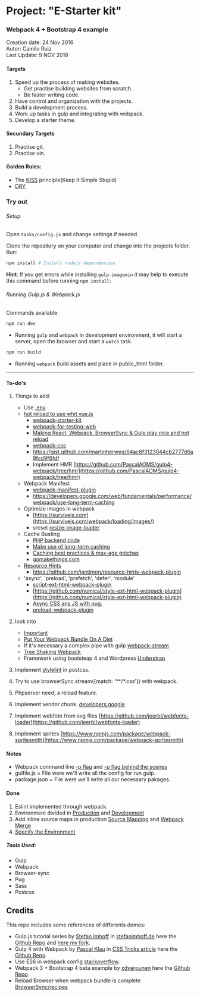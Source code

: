 # Project: "E-Starter kit"
### Webpack 4 + Bootstrap 4 example

Creation date: 24 Nov 2016  
Autor: Camilo Ruiz  
Last Update: 9 NOV 2018

#### Targets
1. Speed up the process of making websites.
 	* Get practise building websites from scratch.
 	* Be faster writing code.
2. Have control and organization with the projects.
3. Build a development process.
4. Work up tasks in gulp and integrating with webpack.
5. Develop a starter theme.

#### Secundary Targets
1. Practise git.
2. Practise vin.

#### Golden Rules:

- The [KISS](https://en.wikipedia.org/wiki/KISS_principle) principle(Keep It Simple Stupid)
- [DRY](https://en.wikipedia.org/wiki/Don%27t_repeat_yourself)

### Try out

###### Setup

Open `tasks/config.js` and change settings if needed.

Clone the repository on your computer and change into the projects folder.
Run:
```powershell
npm install # Install nodejs dependencies
```
**Hint**: If you get errors while installing `gulp-imagemin` it may help to execute this command before running `npm install`:

###### Running Gulp.js & Webpack.js
Commands available:
```powershell
npm run dev
```
- Running `gulp` and  `webpack` in development environment, it will start a server, open the browser and start a `watch` task.

```powershell
npm run build
```
- Running `webpack` build assets and place in public_html folder.
___

#### To-do's
1. Things to add:
	- Use [.env](https://github.com/mrsteele/dotenv-webpack)
	- [hot reload to use whit vue.js](https://stackoverflow.com/questions/24581873/what-exactly-is-hot-module-replacement-in-webpack)
		- [webpack-starter-kit](https://github.com/ADCI/webpack-starter-kit)
		- [webpack-for-testing-web](https://manavsehgal.com/browsersync-and-webpack-for-testing-web-apps-across-multiple-devices-64e7f7fa62f2)
		- [Making React, Webpack, BrowserSync & Gulp play nice and hot reload](https://words.mxbry.com/making-react-webpack-browsersync-gulp-play-nice-and-hot-reload-b2c1e01522e3)
		- [webpack-css](https://github.com/MattHsiung/webpack-css)
		- https://gist.github.com/martinherweg/64ac8f3123044cb2777d6a9fcd9f6fdf
		- Implement HMR [https://github.com/PascalAOMS/gulp4-webpack/tree/hmr](https://github.com/PascalAOMS/gulp4-webpack/tree/hmr)
	- Webpack Manifest
		- [webpack-manifest-plugin](https://www.npmjs.com/package/webpack-manifest-plugin)
		- https://developers.google.com/web/fundamentals/performance/webpack/use-long-term-caching
	- Optimize images in webpack
		- [https://survivejs.com](https://survivejs.com/webpack/loading/images/)
		- srcset [resize-image-loader](https://www.npmjs.com/package/resize-image-loader)
	- Cache Busting
		- [PHP backend code](https://www.alainschlesser.com/bust-cache-content-hash/)
		- [Make use of long-term caching](https://developers.google.com/web/fundamentals/performance/webpack/use-long-term-caching)
		- [Caching best practices & max-age gotchas](https://jakearchibald.com/2016/caching-best-practices/)
		- [gomakethings.com](https://gomakethings.com/automating-css-and-js-cache-busting-with-gulp-and-wordpress/)
	- [Resource Hints](https://www.w3.org/TR/resource-hints/)
		- https://github.com/jantimon/resource-hints-webpack-plugin
	- 'async', 'preload', 'prefetch', 'defer', 'module'
		- [script-ext-html-webpack-plugin](https://github.com/numical/script-ext-html-webpack-plugin)
		- [https://github.com/numical/style-ext-html-webpack-plugin](https://github.com/numical/style-ext-html-webpack-plugin)
		- [Async CSS ans JS with pug.](https://extri.co/2017/05/23/using-htmlwebpackplugin-and-pug/)
		- [preload-webpack-plugin](https://github.com/GoogleChromeLabs/preload-webpack-plugin)

2. look into
	- [Important](https://survivejs.com/webpack/foreword/)
	- [Put Your Webpack Bundle On A Diet](https://www.contentful.com/blog/2017/10/10/put-your-webpack-on-a-diet-part-1/)
	- If it's necessary a complex pipe with gulp [webpack-stream](https://github.com/shama/webpack-stream)
	- [Tree Shaking Webpack](https://webpack.js.org/guides/tree-shaking/)
	- Framework using bootsteap 4 and Wordpress [Understrap](https://github.com/understrap/understrap)
	

3. Implement [stylelint](http://www.creativenightly.com/2016/02/How-to-lint-your-css-with-stylelint) in postcss.

4. Try to use browserSync.stream({match: '**/*.css'}) with webpack.

5. Phpserver need, a reload feature.

6. Implement vendor chunk. [developers.google](https://developers.google.com/web/fundamentals/performance/webpack/use-long-term-caching#dependencies)

7. Implement webfotn from svg files [https://github.com/jeerbl/webfonts-loader](https://github.com/jeerbl/webfonts-loader)

8. Implement sprites [https://www.npmjs.com/package/webpack-spritesmith](https://www.npmjs.com/package/webpack-spritesmith)


####  Notes
- Webpack command line [-p flag](https://webpack.js.org/api/cli/#shortcuts) and [-p flag behind the scenes](https://webpack.js.org/guides/production/#cli-alternatives)
- gulfile.js = File were we'll write all the config for run gulp.
- package.json = File were we'll write all our necessary pakages.

#### Done

1. Eslint implemented through webpack.
2. Environment divided in [Production](https://webpack.js.org/guides/production/#source-mapping) and [Development](https://webpack.js.org/guides/development/)
3. Add inline source maps in production [Source Mapping](https://webpack.js.org/guides/production/#source-mapping) and [Webpack Merge](https://www.npmjs.com/package/webpack-merge)
4. [Specify the Environment](https://webpack.js.org/guides/production/#specify-the-environment)

##### Tools Used:
- Gulp
- Webpack
- Browser-sync
- Pug
- Sass
- Postcss

## Credits
This repo includes some references of differents demos:

- Gulp.js tutorial series by [Stefan Imhoff](https://github.com/kogakure) in [stefanimhoff.de](https://stefanimhoff.de/series/gulp/) here the [Github Repo](https://github.com/kogakure/gulp-tutorial) and [here my fork](https://github.com/Camiloruiiz/gulp-tutorial).
- Gulp 4 with Webpack by [Pascal Klau](http://www.artofmyself.com) in [CSS Tricks article](https://css-tricks.com/combine-webpack-gulp-4) here the [Github Repo](https://github.com/PascalAOMS/gulp4-webpack).
- Use ES6 in webpack config [stackoverflow](https://stackoverflow.com/questions/31903692/how-can-i-use-es6-in-webpack-config-js).
- Webpack 3 + Bootstrap 4 beta example by [xdvarpunen](https://github.com/xdvarpunen) here the [Github Repo](https://github.com/xdvarpunen/webpackboot).
- Reload Browser when webpack bundle is complete [BrowserSync/recipes](https://github.com/Browsersync/recipes/tree/master/recipes/webpack.babel)
